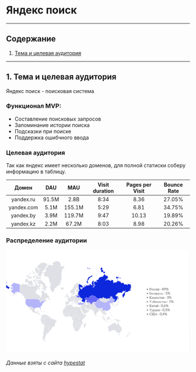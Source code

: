 # Яндекс поиск
___
## Содержание
1. [Тема и целевая аудитория](#1-тема-и-целевая-аудитория)
___
## 1. Тема и целевая аудитория

Яндекс поиск - поисковая система

### Функционал MVP:

- Составление поисковых запросов
- Запоминание истории поиска
- Подсказки при поиске
- Поддержка ошибчного ввода

### Целевая аудитория

Так как яндекс имеет несколько доменов, для полной статиски соберу информацию в таблицу.

|   Домен    |  DAU  |  MAU   | Visit duration | Pages per Visit | Bounce Rate |
|:----------:|:-----:|:------:|:--------------:|:---------------:|:-----------:|
| yandex.ru  | 91.5M |  2.8B  |      8:34      |      8.36       |   27.05%    |
| yandex.com | 5.1M  | 155.1M |      5:29      |      6.81       |   34.75%    |
| yandex.by  | 3.9M  | 119.7M |      9:47      |      10.13      |   19.89%    |
| yandex.kz  | 2.2M  | 67.2M  |      8:03      |      8.98       |   20.26%    |

### Распределение аудитории
![](images/map.png)

*Данные взяты с сайта [hypestat](https://hypestat.com/)*
